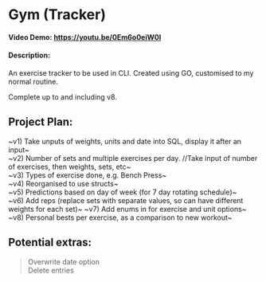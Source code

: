 # Gym (Tracker)

#### Video Demo: https://youtu.be/0Em6o0eiW0I 
#### Description:
An exercise tracker to be used in CLI.
Created using GO, customised to my normal routine.

Complete up to and including v8.

## Project Plan:

~v1) Take unputs of weights, units and date into SQL, display it after an input~  
~v2) Number of sets and multiple exercises per day. //Take input of number of exercises, then weights, sets, etc~  
~v3) Types of exercise done, e.g. Bench Press~  
~v4) Reorganised to use structs~  
~v5) Predictions based on day of week (for 7 day rotating schedule)~  
~v6) Add reps (replace sets with separate values, so can have different weights for each set)~
~v7) Add enums in for exercise and unit options~  
~v8) Personal bests per exercise, as a comparison to new workout~  

## Potential extras:

> Overwrite date option  
> Delete entries  
